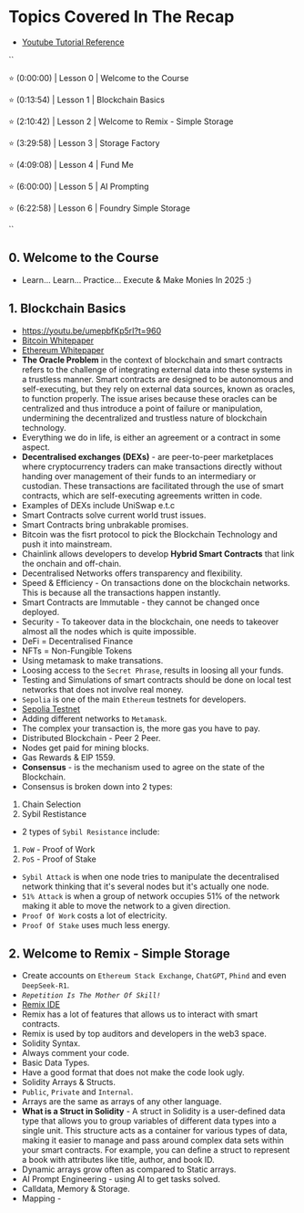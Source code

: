 # Topics Covered In The Recap
- [Youtube Tutorial Reference](https://www.youtube.com/watch?v=umepbfKp5rI)

``

⭐️ (0:00:00) | Lesson 0 | Welcome to the Course

⭐️ (0:13:54) | Lesson 1 | Blockchain Basics

⭐️ (2:10:42) | Lesson 2 | Welcome to Remix - Simple Storage

⭐️ (3:29:58) | Lesson 3 | Storage Factory

⭐️ (4:09:08) | Lesson 4 | Fund Me

⭐️ (6:00:00) | Lesson 5 | AI Prompting

⭐️ (6:22:58) | Lesson 6 | Foundry Simple Storage

``

## 0. Welcome to the Course
- Learn... Learn... Practice... Execute & Make Monies In 2025 :)

## 1. Blockchain Basics
- https://youtu.be/umepbfKp5rI?t=960
- [Bitcoin Whitepaper](https://bitcoin.org/bitcoin.pdf)
- [Ethereum Whitepaper](https://ethereum.org/en/whitepaper/)
- **The Oracle Problem** in the context of blockchain and smart contracts refers to the challenge of integrating external data into these systems in a trustless manner. Smart contracts are designed to be autonomous and self-executing, but they rely on external data sources, known as oracles, to function properly. The issue arises because these oracles can be centralized and thus introduce a point of failure or manipulation, undermining the decentralized and trustless nature of blockchain technology.
- Everything  we do in life, is either an agreement or a contract in some aspect.
- **Decentralised exchanges (DEXs)** - are peer-to-peer marketplaces where cryptocurrency traders can make transactions directly without handing over management of their funds to an intermediary or custodian. These transactions are facilitated through the use of smart contracts, which are self-executing agreements written in code.
- Examples of DEXs include UniSwap e.t.c
- Smart Contracts solve current world trust issues.
- Smart Contracts bring unbrakable promises.
- Bitcoin was the fisrt protocol to pick the Blockchain Technology and push it into mainstream.
- Chainlink allows developers to develop **Hybrid Smart Contracts** that link the onchain and off-chain.
- Decentralised Networks offers transparency and flexibility. 
- Speed & Efficiency - On transactions done on the blockchain networks. This is because all the transactions happen instantly.
- Smart Contracts are Immutable - they cannot be changed once deployed. 
- Security - To takeover data in the blockchain, one needs to takeover almost all the nodes which is quite impossible.
- DeFi = Decentralised Finance
- NFTs = Non-Fungible Tokens
- Using metamask to make transations.
- Loosing access to the `Secret Phrase`, results in loosing all your funds.
- Testing and Simulations of smart contracts should be done on local test networks that does not involve real money.
- `Sepolia` is one of the main `Ethereum` testnets for developers.
- [Sepolia Testnet](https://sepolia.etherscan.io/)
- Adding different networks to `Metamask`.
- The complex your transaction is, the more gas you have to pay.
- Distributed Blockchain - Peer 2 Peer.
- Nodes get paid for mining blocks.
- Gas Rewards & EIP 1559.
- **Consensus** - is the mechanism used to agree on the state of the Blockchain.
-  Consensus is broken down into 2 types:
1. Chain Selection
2. Sybil Restistance

- 2 types of `Sybil Resistance` include:
1. `PoW` - Proof of Work
2. `PoS` - Proof of Stake

- `Sybil Attack` is when one node tries to manipulate the decentralised network thinking that it's several nodes but it's actually one node.
- `51% Attack` is when a group of network occupies 51% of the network making it able to move the network to a given direction.
- `Proof Of Work` costs a lot of electricity.
- `Proof Of Stake` uses much less energy.

## 2. Welcome to Remix - Simple Storage
- Create accounts on `Ethereum Stack Exchange`, `ChatGPT`, `Phind` and even `DeepSeek-R1`.
- *`Repetition Is The Mother Of Skill!`*
- [Remix IDE](https://remix.ethereum.org/)
- Remix has a lot of features that allows us to interact with smart contracts.
- Remix is used by top auditors and developers in the web3 space.
- Solidity Syntax.
- Always comment your code.
- Basic Data Types.
- Have a good format that does not make the code look ugly.
- Solidity Arrays & Structs.
- `Public`, `Private` and `Internal`.
- Arrays are the same as arrays of any other language.
- **What is a Struct in Solidity** - A struct in Solidity is a user-defined data type that allows you to group variables of different data types into a single unit. This structure acts as a container for various types of data, making it easier to manage and pass around complex data sets within your smart contracts. For example, you can define a struct to represent a book with attributes like title, author, and book ID.
- Dynamic arrays grow often as compared to Static arrays.
- AI Prompt Engineering - using AI to get tasks solved.
- Calldata, Memory & Storage.
- Mapping - 